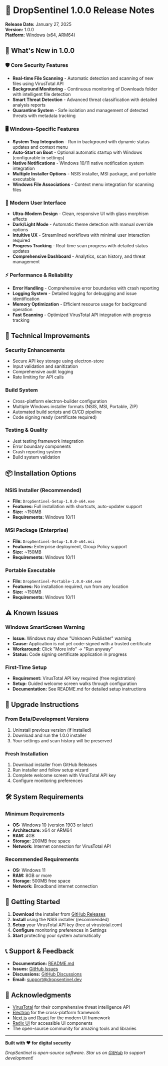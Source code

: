 # 🎉 DropSentinel 1.0.0 Release Notes

**Release Date:** January 27, 2025  
**Version:** 1.0.0  
**Platform:** Windows (x64, ARM64)

## 🌟 What's New in 1.0.0

### 🛡️ Core Security Features
- **Real-time File Scanning** - Automatic detection and scanning of new files using VirusTotal API
- **Background Monitoring** - Continuous monitoring of Downloads folder with intelligent file detection
- **Smart Threat Detection** - Advanced threat classification with detailed analysis reports
- **Quarantine System** - Safe isolation and management of detected threats with metadata tracking

### 🖥️ Windows-Specific Features
- **System Tray Integration** - Run in background with dynamic status updates and context menu
- **Auto-Start on Boot** - Optional automatic startup with Windows (configurable in settings)
- **Native Notifications** - Windows 10/11 native notification system integration
- **Multiple Installer Options** - NSIS installer, MSI package, and portable executable
- **Windows File Associations** - Context menu integration for scanning files

### 🎨 Modern User Interface
- **Ultra-Modern Design** - Clean, responsive UI with glass morphism effects
- **Dark/Light Mode** - Automatic theme detection with manual override options
- **Intuitive UX** - Streamlined workflows with minimal user interaction required
- **Progress Tracking** - Real-time scan progress with detailed status updates
- **Comprehensive Dashboard** - Analytics, scan history, and threat management

### ⚡ Performance & Reliability
- **Error Handling** - Comprehensive error boundaries with crash reporting
- **Logging System** - Detailed logging for debugging and issue identification
- **Memory Optimization** - Efficient resource usage for background operation
- **Fast Scanning** - Optimized VirusTotal API integration with progress tracking

## 🔧 Technical Improvements

### Security Enhancements
- Secure API key storage using electron-store
- Input validation and sanitization
- Comprehensive audit logging
- Rate limiting for API calls

### Build System
- Cross-platform electron-builder configuration
- Multiple Windows installer formats (NSIS, MSI, Portable, ZIP)
- Automated build scripts and CI/CD pipeline
- Code signing ready (certificate required)

### Testing & Quality
- Jest testing framework integration
- Error boundary components
- Crash reporting system
- Build system validation

## 📦 Installation Options

### NSIS Installer (Recommended)
- **File:** `DropSentinel-Setup-1.0.0-x64.exe`
- **Features:** Full installation with shortcuts, auto-updater support
- **Size:** ~150MB
- **Requirements:** Windows 10/11

### MSI Package (Enterprise)
- **File:** `DropSentinel-Setup-1.0.0-x64.msi`
- **Features:** Enterprise deployment, Group Policy support
- **Size:** ~150MB
- **Requirements:** Windows 10/11

### Portable Executable
- **File:** `DropSentinel-Portable-1.0.0-x64.exe`
- **Features:** No installation required, run from any location
- **Size:** ~150MB
- **Requirements:** Windows 10/11

## ⚠️ Known Issues

### Windows SmartScreen Warning
- **Issue:** Windows may show "Unknown Publisher" warning
- **Cause:** Application is not yet code-signed with a trusted certificate
- **Workaround:** Click "More info" → "Run anyway"
- **Status:** Code signing certificate application in progress

### First-Time Setup
- **Requirement:** VirusTotal API key required (free registration)
- **Setup:** Guided welcome screen walks through configuration
- **Documentation:** See README.md for detailed setup instructions

## 🔄 Upgrade Instructions

### From Beta/Development Versions
1. Uninstall previous version (if installed)
2. Download and run the 1.0.0 installer
3. Your settings and scan history will be preserved

### Fresh Installation
1. Download installer from GitHub Releases
2. Run installer and follow setup wizard
3. Complete welcome screen with VirusTotal API key
4. Configure monitoring preferences

## 🛠️ System Requirements

### Minimum Requirements
- **OS:** Windows 10 (version 1903 or later)
- **Architecture:** x64 or ARM64
- **RAM:** 4GB
- **Storage:** 200MB free space
- **Network:** Internet connection for VirusTotal API

### Recommended Requirements
- **OS:** Windows 11
- **RAM:** 8GB or more
- **Storage:** 500MB free space
- **Network:** Broadband internet connection

## 🔗 Getting Started

1. **Download** the installer from [GitHub Releases](https://github.com/JSB2010/virus-total-scanner-app/releases)
2. **Install** using the NSIS installer (recommended)
3. **Setup** your VirusTotal API key (free at virustotal.com)
4. **Configure** monitoring preferences in Settings
5. **Start** protecting your system automatically

## 📞 Support & Feedback

- **Documentation:** [README.md](README.md)
- **Issues:** [GitHub Issues](https://github.com/JSB2010/virus-total-scanner-app/issues)
- **Discussions:** [GitHub Discussions](https://github.com/JSB2010/virus-total-scanner-app/discussions)
- **Email:** support@dropsentinel.dev

## 🙏 Acknowledgments

- [VirusTotal](https://www.virustotal.com/) for their comprehensive threat intelligence API
- [Electron](https://www.electronjs.org/) for the cross-platform framework
- [Next.js](https://nextjs.org/) and [React](https://reactjs.org/) for the modern UI framework
- [Radix UI](https://www.radix-ui.com/) for accessible UI components
- The open-source community for amazing tools and libraries

---

**Built with ❤️ for digital security**

*DropSentinel is open-source software. Star us on [GitHub](https://github.com/JSB2010/virus-total-scanner-app) to support development!*
